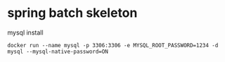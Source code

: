 # spring batch skeleton

mysql install
```
docker run --name mysql -p 3306:3306 -e MYSQL_ROOT_PASSWORD=1234 -d mysql --mysql-native-password=ON
```